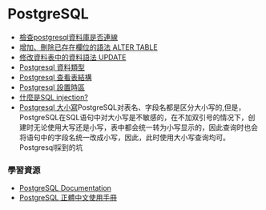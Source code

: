 # PostgreSQL

- [檢查postgresql資料庫是否連線](checkPGconnect.md)
- [增加、刪除已存在欄位的語法 ALTER TABLE](alter_table.md)
- [修改資料表中的資料語法 UPDATE](https://www.fooish.com/sql/update.html)
- [Postgresql 資料類型](http://tw.gitbook.net/postgresql/2013080435.html)
- [Postgresql 查看表結構](pg_check_table.md)
- [Postgresql 設置時區](pg_set_timezone.md)
- [什麼是SQL injection?](https://medium.com/%E7%A8%8B%E5%BC%8F%E7%8C%BF%E5%90%83%E9%A6%99%E8%95%89/%E6%B7%BA%E8%AB%87%E9%A7%AD%E5%AE%A2%E6%94%BB%E6%93%8A-%E7%B6%B2%E7%AB%99%E5%AE%89%E5%85%A8-%E4%B8%80%E6%AC%A1%E7%9C%8B%E6%87%82-sql-injection-%E7%9A%84%E6%94%BB%E6%93%8A%E5%8E%9F%E7%90%86-b1994fd2392a)
- [Postgresql 大小寫](https://www.modb.pro/issue/10320)PostgreSQL对表名、字段名都是区分大小写的,但是，PostgreSQL在SQL语句中对大小写是不敏感的，在不加双引号的情况下，创建时无论使用大写还是小写，表中都会统一转为小写显示的，因此查询时也会将语句中的字段名统一改成小写，因此，此时使用大小写查询均可。
 Postgresql採到的坑


### 學習資源
- [PostgreSQL Documentation](https://www.postgresql.org/docs/current/index.html)  
- [PostgreSQL 正體中文使用手冊](https://docs.postgresql.tw/)
